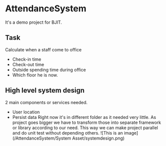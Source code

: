 # AttendanceSystem
It's a demo project for BJIT.

## Task
Calculate when a staff come to office
 - Check-in time
 - Check-out time
 - Outside spending time during office
 - Which floor he is now.
 
 ## High level system design
 2 main components or services needed.
 - User location
 - Persist data
Right now it's in different folder as it needed very little. As project goes bigger we have to 
transform those into separate framework or library according to our need. This way we can make 
project parallel and do unit test without depending others.
![This is an image](/AttendanceSystem/System Asset/systemdesign.png)

